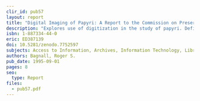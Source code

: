 ```yaml
---
clir_id: pub57
layout: report
title: "Digital Imaging of Papyri: A Report to the Commission on Preservation and Access"
description: "Explores use of digitization in the study of papyri. Defines archival and delivered images; relates ways and means for capturing physical attributes of papyri and preferred methods of capture; details technical standards and specifications; and discusses quality control, migration, and refreshment issues."
isbn: 1-887334-44-0
eric: ED387139
doi: 10.5281/zenodo.7752597
subjects: Access to Information, Archives, Information Technology, Library Materials, Preservation, Records (Forms), Records Management, Standards, Technological Advancement
authors: Bagnall, Roger S.
pub_date: 1995-09-01
pages: 8
seo:
  type: Report
files:
  - pub57.pdf
---
```

